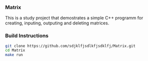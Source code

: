 ### Matrix

This is a study project that demostrates a simple C++ programm for creating, inputing, outputing and deleting matrices.

### Build Instructions

```bash
git clone https://github.com/sdjklfjsdlkfjsdklfj/Matrix.git
cd Matrix
make run
```
